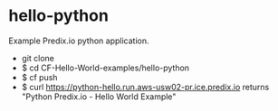 hello-python
============

Example Predix.io python application.

- git clone 
- $ cd CF-Hello-World-examples/hello-python
- $ cf push 
- $ curl https://python-hello.run.aws-usw02-pr.ice.predix.io  returns "Python Predix.io - Hello World Example"


